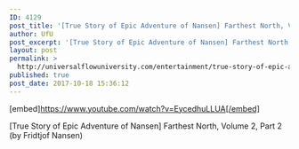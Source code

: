 ```yaml
---
ID: 4129
post_title: '[True Story of Epic Adventure of Nansen] Farthest North, Volume 2, Part 2'
author: UfU
post_excerpt: '[True Story of Epic Adventure of Nansen] Farthest North, Volume 2, Part 2 (by Fridtjof Nansen)'
layout: post
permalink: >
  http://universalflowuniversity.com/entertainment/true-story-of-epic-adventure-of-nansen-farthest-north-volume-2-part-2/
published: true
post_date: 2017-10-18 15:36:12
---
```

[embed]https://www.youtube.com/watch?v=EycedhuLLUA[/embed]<br>
<p>[True Story of Epic Adventure of Nansen] Farthest North, Volume 2, Part 2 (by Fridtjof Nansen)</p>